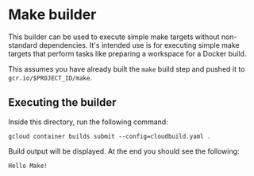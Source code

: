 # Make builder

This builder can be used to execute simple make targets without non-standard
dependencies.  It's intended use is for executing simple make targets that
perform tasks like preparing a workspace for a Docker build.

This assumes you have already built the `make` build step and pushed it to
`gcr.io/$PROJECT_ID/make`.

## Executing the builder

Inside this directory, run the following command:

```
gcloud container builds submit --config=cloudbuild.yaml .
```

Build output will be displayed.  At the end you should see the following:

```
Hello Make!
```
